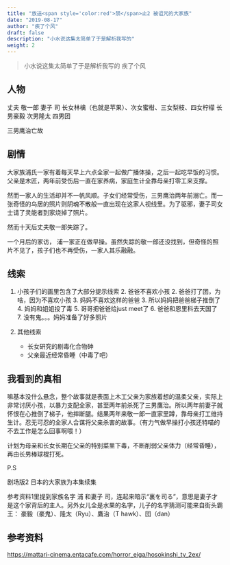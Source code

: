 ```yaml
---
title: "放送<span style='color:red'>禁</span>止2 被诅咒的大家族"
date: "2019-08-17"
author: "疾了个风"
draft: false
description: "小水说这集太简单了于是解析我写的"
weight: 2
---
```


> 小水说这集太简单了于是解析我写的
> 疾了个风
## 人物


丈夫 敬一郎 
妻子 司
长女林檎（也就是苹果）、次女蜜柑、三女梨枝、四女柠檬
长男豪毅 次男隆太 四男团

三男鹰治亡故

## 剧情

大家族浦氏一家有着每天早上六点全家一起做广播体操，之后一起吃早饭的习惯。父亲是木匠，两年前受伤后一直在家养病，家庭生计全靠母亲打零工来支撑。

然而一家人的生活却并不一帆风顺。子女们经常受伤，三男鹰治两年前溺亡。而一张奇怪的鸟居的照片则阴魂不散般一直出现在这家人视线里。为了驱邪，妻子司女士请了灵能者到家烧掉了照片。

然而十天后丈夫敬一郎失踪了。

一个月后的家访， 浦一家正在做早操。虽然失踪的敬一郎还没找到，但奇怪的照片不见了，孩子们也不再受伤，一家人其乐融融。


## 线索

1. 小孩子们的画里包含了大部分提示线索
    2. 爸爸不喜欢小孩
    2. 爸爸打了团，为啥，因为不喜欢小孩
    3. 妈妈不喜欢这样的爸爸
    3. 所以妈妈把爸爸梯子推倒了
    4. 妈妈和姐姐投了毒
    5. 哥哥把爸爸给just meet了
    6. 爸爸和恩里科去天国了
    7. 没有鬼。。。妈妈准备了好多照片

1. 其他线索
    - 长女研究的剧毒化合物砷
    - 父亲最近经常昏睡（中毒了吧）


## 我看到的真相

嘛基本没什么悬念，整个故事就是表面上木工父亲为家族着想的温柔父亲，实际上非常讨厌小孩，以暴力支配全家，甚至两年前杀死了三男鷹治。所以两年前妻子就怀恨在心推倒了梯子，他摔断腿。结果两年来敬一郎一直家里蹲，靠母亲打工维持生计。忍无可忍的全家人合谋将父亲杀害的故事。（有力气做早操打小孩还特喵的不去工作是怎么回事啊喂！）

计划为母亲和长女长期在父亲的特别菜里下毒，不断削弱父亲体力（经常昏睡），再由长男棒球棍打死。

P.S

剧场版2 日本的大家族为本集续集

参考资料1里提到家族名字 浦 和妻子 司，连起来暗示“裏を司る”，意思是妻子才是这个家背后的主人。另外女儿全是水果的名字，儿子的名字猜测可能来自街头霸王：
豪毅（豪鬼）、隆太（Ryu）、鷹治（T hawk）、団（dan）


## 参考资料

https://mattari-cinema.entacafe.com/horror_eiga/hosokinshi_tv_2ex/







